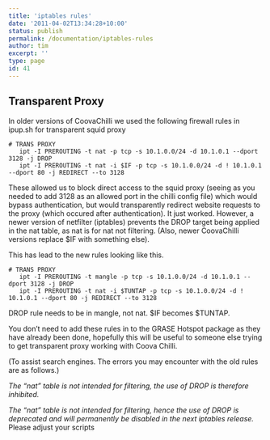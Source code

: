 ```yaml
---
title: 'iptables rules'
date: '2011-04-02T13:34:28+10:00'
status: publish
permalink: /documentation/iptables-rules
author: tim
excerpt: ''
type: page
id: 41
---
```

Transparent Proxy
-----------------

In older versions of CoovaChilli we used the following firewall rules in ipup.sh for transparent squid proxy

```
# TRANS PROXY
   ipt -I PREROUTING -t nat -p tcp -s 10.1.0.0/24 -d 10.1.0.1 --dport 3128 -j DROP
   ipt -I PREROUTING -t nat -i $IF -p tcp -s 10.1.0.0/24 -d ! 10.1.0.1 --dport 80 -j REDIRECT --to 3128
```

These allowed us to block direct access to the squid proxy (seeing as you needed to add 3128 as an allowed port in the chilli config file) which would bypass authentication, but would transparently redirect website requests to the proxy (which occured after authentication). It just worked. However, a newer version of netfilter (iptables) prevents the DROP target being applied in the nat table, as nat is for nat not filtering. (Also, newer CoovaChilli versions replace $IF with something else).

This has lead to the new rules looking like this.

```
# TRANS PROXY
   ipt -I PREROUTING -t mangle -p tcp -s 10.1.0.0/24 -d 10.1.0.1 --dport 3128 -j DROP
   ipt -I PREROUTING -t nat -i $TUNTAP -p tcp -s 10.1.0.0/24 -d ! 10.1.0.1 --dport 80 -j REDIRECT --to 3128
```

DROP rule needs to be in mangle, not nat. $IF becomes $TUNTAP.

You don’t need to add these rules in to the GRASE Hotspot package as they have already been done, hopefully this will be useful to someone else trying to get transparent proxy working with Coova Chilli.

(To assist search engines. The errors you may encounter with the old rules are as follows.)

*The “nat” table is not intended for filtering, the use of DROP is therefore inhibited.*

*The “nat” table is not intended for filtering, hence the use of DROP is deprecated and will permanently be disabled in the next iptables release.* Please adjust your scripts